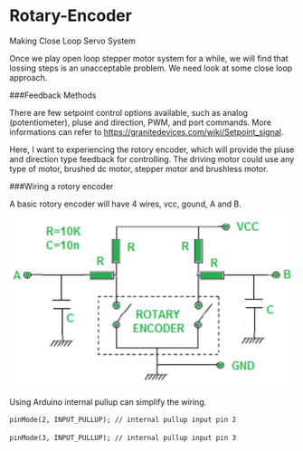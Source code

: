 # Rotary-Encoder
Making Close Loop Servo System

Once we play open loop stepper motor system for a while, we will find that lossing steps is an unacceptable problem. We need look at some close loop approach. 

###Feedback Methods

There are few setpoint control options available, such as analog (potentiometer), pluse and direction, PWM, and port commands. More informations can refer to https://granitedevices.com/wiki/Setpoint_signal.

Here, I want to experiencing the rotory encoder, which will provide the pluse and direction type feedback for controlling. The driving motor could use any type of motor, brushed dc motor, stepper motor and brushless motor. 

###Wiring a rotory encoder

A basic rotory encoder will have 4 wires, vcc, gound, A and B. 
<p align="center">
 <img src="./rotary-encoder-arduino-wiring.png" width="800">
</p>

Using Arduino internal pullup can simplify the wiring. 
```
pinMode(2, INPUT_PULLUP); // internal pullup input pin 2 
  
pinMode(3, INPUT_PULLUP); // internal pullup input pin 3
```

